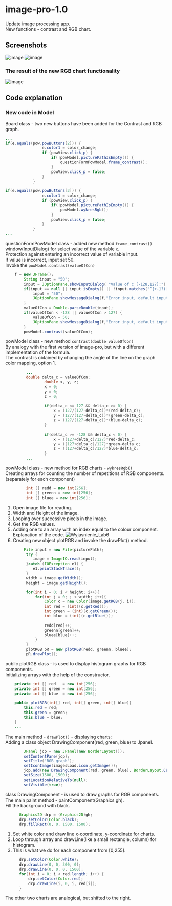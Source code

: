 # image-pro-1.0
Update image processing app.\
New functions - contrast and RGB chart.
## Screenshots
![image](https://user-images.githubusercontent.com/72127610/116143138-0cef7380-a6db-11eb-9fe1-30fbfdb100df.png)
![image](https://user-images.githubusercontent.com/72127610/116143154-124cbe00-a6db-11eb-96f7-013cab92ac9a.png)
### The result of the new RGB chart functionality
![image](https://user-images.githubusercontent.com/72127610/116143173-17aa0880-a6db-11eb-8240-64810f683c94.png)
## Code explanation
### New code in Model
Board class - two new buttons have been added for the Contrast and RGB graph.
```java
...
if(e.equals(pow.powButtons[2])) {
				e.color1 = color_change;
				if (powView.click_p) {
					if(!powModel.picturePathIsEmpty()) {
						questionFormPowModel.frame_contrast();
					}
					powView.click_p = false;
				}
			}
			
if(e.equals(pow.powButtons[3])) {
				e.color1 = color_change;
				if (powView.click_p) {
					if(!powModel.picturePathIsEmpty()) {
						powModel.wykresRgb();
					}
					powView.click_p = false;
				}
			}
...
```
questionFormPowModel class - added new method `frame_contrast()`\
window(InputDialog) for select value of the variable `c`.\
Protection against entering an incorrect value of variable input.\
If value is incorrect, input set 50.\
Invoke the `powModel.contrast(valueOfCon)`
```java
    f = new JFrame();
		String input = "50";
		input = JOptionPane.showInputDialog( "Value of c [-128,127]:");
		if(input == null || input.isEmpty() || !input.matches("^[+-]?([0-9]*[.])?[0-9]+")) {
			input = "50";
			JOptionPane.showMessageDialog(f,"Error input, default input 50");
		}
		valueOfCon = Double.parseDouble(input);
		if(valueOfCon < -128 || valueOfCon > 127) {
			valueOfCon = 50;
			JOptionPane.showMessageDialog(f,"Error input, default input 50");
		}
		powModel.contrast(valueOfCon);
```
powModel class - new method  `contrast(double valueOfCon)`\
By analogy with the first version of image-pro, but with a different implementation of the formula.\
The contrast is obtained by changing the angle of the line on the graph color mapping, option 1.
```java
         ...
         double delta_c = valueOfCon;
				 double x, y, z;
				 x = 0;
				 y = 0;
				 z = 0;
				 
				 if(delta_c <= 127 && delta_c >= 0) {
					 x = (127/(127-delta_c))*(red-delta_c);
					 y = (127/(127-delta_c))*(green-delta_c);
					 z = (127/(127-delta_c))*(blue-delta_c);
				 }
				 
				 if(delta_c >= -128 && delta_c < 0) {
					 x = ((127+delta_c)/127)*red-delta_c;
					 y = ((127+delta_c)/127)*green-delta_c;
					 z = ((127+delta_c)/127)*blue-delta_c;
				 }
         ...
```
powModel class - new method for RGB charts - `wykresRgb()`\
Creating arrays for counting the number of repetitions of RGB components. (separately for each component)
```java
		 int [] redd = new int[256];
		 int [] greenn = new int[256];
		 int [] bluee = new int[256];
```
1. Open image file for reading.
2. Width and Height of the image.
3. Looping over successive pixels in the image.
4. Get the RGB values.
5. Adding one to an array with an index equal to the colour component.\
Explanation of the code.
![Wyjasnienie_Lab6](https://user-images.githubusercontent.com/72127610/116156315-98710080-a6eb-11eb-9a81-4750e095ba12.jpg)
6. Creating new object plotRGB and invoke the drawPlot() method.
```java
 		File input = new File(picturePath);
		 try {
			image = ImageIO.read(input);
		 }catch (IOException e1) {
			e1.printStackTrace();
		 }
		 width = image.getWidth();
		 height = image.getHeight();

		 for(int i = 0; i < height; i++){
			 for(int j = 0; j < width; j++){
				 Color c = new Color(image.getRGB(j, i));
				 int red = (int)(c.getRed());
				 int green = (int)(c.getGreen());
				 int blue = (int)(c.getBlue());
	
				 redd[red]++;
				 greenn[green]++;
				 bluee[blue]++;
			 }
		 }
		 plotRGB pR = new plotRGB(redd, greenn, bluee);
		 pR.drawPlot();
```
public plotRGB class - is used to display histogram graphs for RGB components.\
Initializing arrays with the help of the constructor.
```java
	private int [] red   = new int[256];
	private int [] green = new int[256];
	private int [] blue  = new int[256];
	
	public plotRGB(int[] red, int[] green, int[] blue){
		this.red = red;
		this.green = green;
		this.blue = blue;
	}
	...
```
The main method - `drawPlot()` - displaying charts;\
Adding a class object DrawingComponent(red, green, blue) to Jpanel.
```java
	    JPanel jcp = new JPanel(new BorderLayout());
	    setContentPane(jcp);
	    setTitle("RGB graph");
	    setIconImage(imagesLoad.icon.getImage());
	    jcp.add(new DrawingComponent(red, green, blue), BorderLayout.CENTER); 
	    setSize(1500, 1500);
	    setLocationRelativeTo(null);
	    setVisible(true);
```
class DrawingComponent - is used to draw graphs for RGB components.\
The main paint method  - paintComponent(Graphics gh).\
Fill the background with black.
```java
      Graphics2D drp = (Graphics2D)gh;
      drp.setColor(Color.black);
      drp.fillRect(0, 0, 1500, 1500);
```
1. Set white color and draw line x-coordinate, y-coordinate for charts.
2. Loop through array and drawLine(like a small rectangle, column) for histogram.
3. This is what we do for each component from [0;255].
```java
      drp.setColor(Color.white);
      drp.drawLine(0, 0, 300, 0);
      drp.drawLine(0, 0, 0, 1500);
      for(int i = 0; i < red.length; i++) {
    	  drp.setColor(Color.red);
    	  drp.drawLine(i, 0, i, red[i]);
      }
```
The other two charts are analogical, but shifted to the right.
